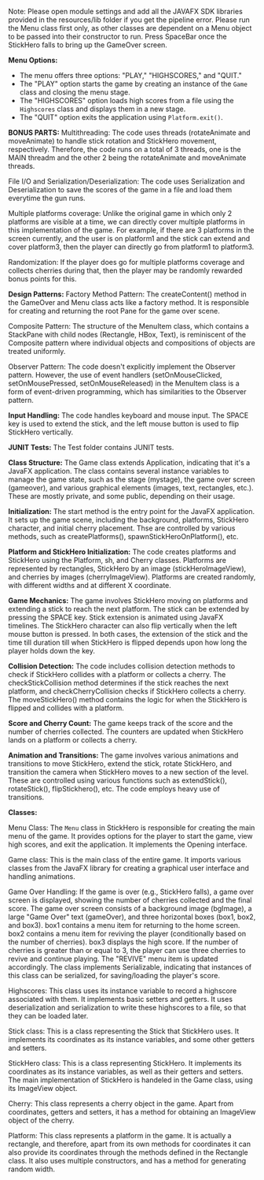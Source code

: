 Note: Please open module settings and add all the JAVAFX SDK libraries provided in the resources/lib folder if you get the pipeline error.
Please run the Menu class first only, as other classes are dependent on a Menu object to be passed into their constructor to run.
Press SpaceBar once the StickHero falls to bring up the GameOver screen.

**Menu Options:**
   - The menu offers three options: "PLAY," "HIGHSCORES," and "QUIT."
   - The "PLAY" option starts the game by creating an instance of the `Game` class and closing the menu stage.
   - The "HIGHSCORES" option loads high scores from a file using the `Highscores` class and displays them in a new stage.
   - The "QUIT" option exits the application using `Platform.exit()`.

**BONUS PARTS:**
Multithreading:
The code uses threads (rotateAnimate and moveAnimate) to handle stick rotation and StickHero movement, respectively. Therefore, the code runs on a total of 3 threads, one is the MAIN threadm and the other 2 being the rotateAnimate and moveAnimate threads.

File I/O and Serialization/Deserialization:
The code uses Serialization and Deserialization to save the scores of the game in a file and load them everytime the gun runs.

Multiple platforms coverage:
Unlike the original game in which only 2 platforms are visible at a time, we can directly cover multiple platforms in this implementation of the game. For example, if there are 3 platforms in the screen currently, and the user is on platform1 and the stick can extend and cover platform3, then the player can directly go from platform1 to platform3.

Randomization:
If the player does go for multiple platforms coverage and collects cherries during that, then the player may be randomly rewarded bonus points for this.

**Design Patterns:**
Factory Method Pattern:
The createContent() method in the GameOver and Menu class acts like a factory method. It is responsible for creating and returning the root Pane for the game over scene.

Composite Pattern:
The structure of the MenuItem class, which contains a StackPane with child nodes (Rectangle, HBox, Text), is reminiscent of the Composite pattern where individual objects and compositions of objects are treated uniformly.

Observer Pattern:
The code doesn't explicitly implement the Observer pattern. However, the use of event handlers (setOnMouseClicked, setOnMousePressed, setOnMouseReleased) in the MenuItem class is a form of event-driven programming, which has similarities to the Observer pattern.

**Input Handling:**
The code handles keyboard and mouse input. The SPACE key is used to extend the stick, and the left mouse button is used to flip StickHero vertically.

**JUNIT Tests:**
The Test folder contains JUNIT tests.



**Class Structure:**
The Game class extends Application, indicating that it's a JavaFX application.
The class contains several instance variables to manage the game state, such as the stage (mystage), the game over screen (gameover), and various graphical elements (images, text, rectangles, etc.). These are mostly private, and some public, depending on their usage.

**Initialization:**
The start method is the entry point for the JavaFX application. It sets up the game scene, including the background, platforms, StickHero character, and initial cherry placement. Thse are controlled by various methods, such as createPlatforms(), spawnStickHeroOnPlatform(), etc.

**Platform and StickHero Initialization:**
The code creates platforms and StickHero using the Platform, sh, and Cherry classes. Platforms are represented by rectangles, StickHero by an image (stickHeroImageView), and cherries by images (cherryImageView). Platforms are created randomly, with different widths and at different X coordinate.

**Game Mechanics:**
The game involves StickHero moving on platforms and extending a stick to reach the next platform. The stick can be extended by pressing the SPACE key. Stick extension is animated using JavaFX timelines. The StickHero character can also flip vertically when the left mouse button is pressed. In both cases, the extension of the stick and the time till duration till when StickHero is flipped depends upon how long the player holds down the key.

**Collision Detection:**
The code includes collision detection methods to check if StickHero collides with a platform or collects a cherry. The checkStickCollision method determines if the stick reaches the next platform, and checkCherryCollision checks if StickHero collects a cherry. The moveStickHero() method contains the logic for when the StickHero is flipped and collides with a platform.

**Score and Cherry Count:**
The game keeps track of the score and the number of cherries collected. The counters are updated when StickHero lands on a platform or collects a cherry.

**Animation and Transitions:**
The game involves various animations and transitions to move StickHero, extend the stick, rotate StickHero, and transition the camera when StickHero moves to a new section of the level. These are controlled using various functions such as extendStick(), rotateStick(), flipStickhero(), etc. The code employs heavy use of transitions.




**Classes:**

Menu Class:
The `Menu` class in StickHero is responsible for creating the main menu of the game. It provides options for the player to start the game, view high scores, and exit the application. It implements the Opening interface.

Game class:
This is the main class of the entire game. It imports various classes from the JavaFX library for creating a graphical user interface and handling animations.

Game Over Handling:
If the game is over (e.g., StickHero falls), a game over screen is displayed, showing the number of cherries collected and the final score. The game over screen consists of a background image (bgImage), a large "Game Over" text (gameOver), and three horizontal boxes (box1, box2, and box3). box1 contains a menu item for returning to the home screen. box2 contains a menu item for reviving the player (conditionally based on the number of cherries). box3 displays the high score.
If the number of cherries is greater than or equal to 3, the player can use three cherries to revive and continue playing. The "REVIVE" menu item is updated accordingly.
The class implements Serializable, indicating that instances of this class can be serialized, for saving/loading the player's score.

Highscores:
This class uses its instance variable to record a highscore associated with them. It implements basic setters and getters. It uses deserialization and serialization to write these highscores to a file, so that they can be loaded later.

Stick class:
This is a class representing the Stick that StickHero uses. It implements its coordinates as its instance variables, and some other getters and setters.

StickHero class:
This is a class representing StickHero. It implements its coordinates as its instance variables, as well as their getters and setters. The main implementation of StickHero is handeled in the Game class, using its ImageView object.

Cherry:
This class represents a cherry object in the game. Apart from coordinates, getters and setters, it has a method for obtaining an ImageView object of the cherry.

Platform:
This class represents a platform in the game. It is actually a rectangle, and therefore, apart from its own methods for coordinates it can also provide its coordinates through the methods defined in the Rectangle class. It also uses multiple constructors, and has a method for generating random width.
